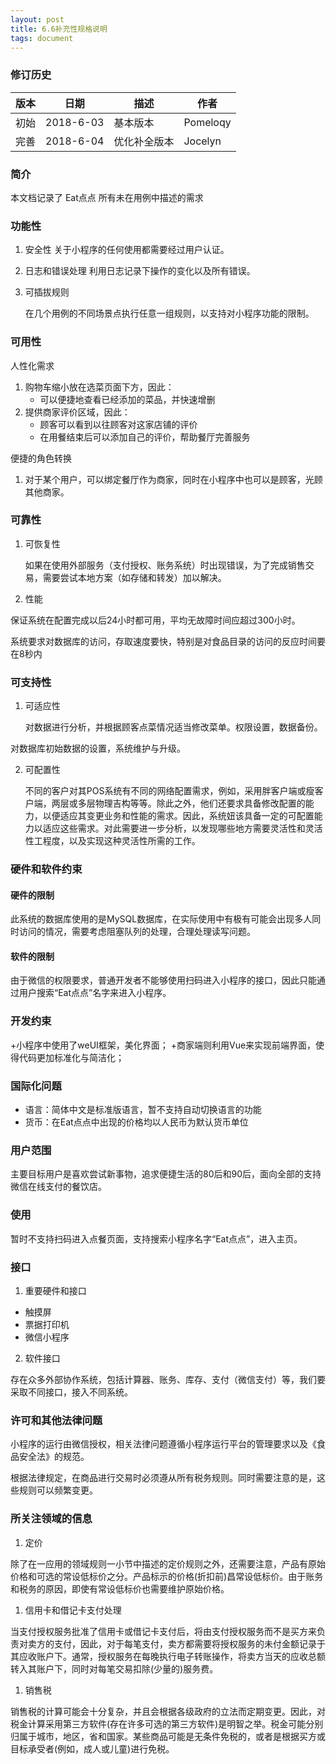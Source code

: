 ```yaml
---
layout: post
title: 6.6补充性规格说明
tags: document
---
```




### 修订历史

| 版本   | 日期        | 描述     | 作者       |
| ---- | --------- | ------ | -------- |
| 初始   | 2018-6-03 | 基本版本   | Pomeloqy |
| 完善   | 2018-6-04 | 优化补全版本 | Jocelyn  |



### 简介

本文档记录了 Eat点点 所有未在用例中描述的需求



### 功能性

1. 安全性
   关于小程序的任何使用都需要经过用户认证。

2. 日志和错误处理
   利用日志记录下操作的变化以及所有错误。

3. 可插拔规则

   在几个用例的不同场景点执行任意一组规则，以支持对小程序功能的限制。



### 可用性

人性化需求

1. 购物车缩小放在选菜页面下方，因此：
   - 可以便捷地查看已经添加的菜品，并快速增删
2. 提供商家评价区域，因此：
   - 顾客可以看到以往顾客对这家店铺的评价
   - 在用餐结束后可以添加自己的评价，帮助餐厅完善服务

便捷的角色转换

1. 对于某个用户，可以绑定餐厅作为商家，同时在小程序中也可以是顾客，光顾其他商家。




### 可靠性

1. 可恢复性

    如果在使用外部服务（支付授权、账务系统）时出现错误，为了完成销售交易，需要尝试本地方案（如存储和转发）加以解决。

2. 性能


保证系统在配置完成以后24小时都可用，平均无故障时间应超过300小时。


系统要求对数据库的访问，存取速度要快，特别是对食品目录的访问的反应时间要在8秒内



### 可支持性

1. 可适应性

    对数据进行分析，并根据顾客点菜情况适当修改菜单。权限设置，数据备份。 

对数据库初始数据的设置，系统维护与升级。


2. 可配置性

    不同的客户对其POS系统有不同的网络配置需求，例如，采用胖客户端或瘦客户端，两层或多层物理吉构等等。除此之外，他们还要求具备修改配置的能力，以便适应其变更业务和性能的需求。因此，系统妞该具备一定的可配置能力以适应这些需求。对此需要进一步分析，以发现哪些地方需要灵活性和灵活性工程度，以及实现这种灵活性所需的工作。






### 硬件和软件约束

#### 硬件的限制

此系统的数据库使用的是MySQL数据库，在实际使用中有极有可能会出现多人同时访问的情况，需要考虑阻塞队列的处理，合理处理读写问题。 



#### 软件的限制

由于微信的权限要求，普通开发者不能够使用扫码进入小程序的接口，因此只能通过用户搜索“Eat点点”名字来进入小程序。



### 开发约束

+小程序中使用了weUI框架，美化界面；
+商家端则利用Vue来实现前端界面，使得代码更加标准化与简洁化；


### 国际化问题

- 语言：简体中文是标准版语言，暂不支持自动切换语言的功能
- 货币：在Eat点点中出现的价格均以人民币为默认货币单位



### 用户范围

主要目标用户是喜欢尝试新事物，追求便捷生活的80后和90后，面向全部的支持微信在线支付的餐饮店。



### 使用

暂时不支持扫码进入点餐页面，支持搜索小程序名字“Eat点点”，进入主页。

### 接口

1. 重要硬件和接口

- 触摸屏
- 票据打印机
- 微信小程序

2. 软件接口

存在众多外部协作系统，包括计算器、账务、库存、支付（微信支付）等，我们要采取不同接口，接入不同系统。

### 许可和其他法律问题

小程序的运行由微信授权，相关法律问题遵循小程序运行平台的管理要求以及《食品安全法》的规范。

根据法律规定，在商品进行交易时必须遵从所有税务规则。同时需要注意的是，这些规则可以频繁变更。









### 所关注领域的信息

1. 定价

除了在一应用的领域规则一小节中描述的定价规则之外，还需要注意，产品有原始价格和可选的常设低标价之分。产品标示的价格(折扣前)昌常设低标价。由于账务和税务的原因，即使有常设低标价也需要维护原始价格。

1. 信用卡和借记卡支付处理

当支付授权服务批准了信用卡或借记卡支付后，将由支付授权服务而不是买方来负责对卖方的支付，因此，对于每笔支付，卖方都需要将授权服务的未付金额记录于其应收账户下。通常，授权服务在每晚执行电子转账操作，将卖方当天的应收总额转入其账户下，同时对每笔交易扣除(少量的)服务费。

1. 销售税

销售税的计算可能会十分复杂，并且会根据各级政府的立法而定期变更。因此，对税金计算采用第三方软件(存在许多可选的第三方软件)是明智之举。税金可能分别归属于城市，地区，省和国家。某些商品可能是无条件免税的，或者是根据买方或目标承受者(例如，成人或儿童)进行免税。

